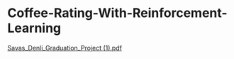 # Coffee-Rating-With-Reinforcement-Learning

[Savas_Denli_Graduation_Project (1).pdf](https://github.com/mervandenli/Coffee-Rating-With-Reinforcement-Learning/files/8960915/Savas_Denli_Graduation_Project.1.pdf)
